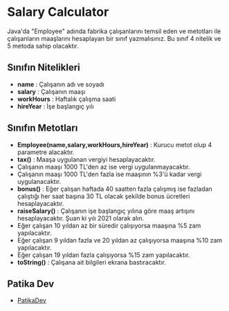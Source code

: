 # Salary Calculator

Java'da "Employee" adında fabrika çalışanlarını temsil eden ve metotları ile çalışanların maaşlarını hesaplayan bir sınıf yazmalısınız. Bu sınıf 4 nitelik ve 5 metoda sahip olacaktır.

## Sınıfın Nitelikleri

- **name** : Çalışanın adı ve soyadı
- **salary** : Çalışanın maaşı
- **workHours** : Haftalık çalışma saati
- **hireYear** : İşe başlangıç yılı

## Sınıfın Metotları

- **Employee(name,salary,workHours,hireYear)** : Kurucu metot olup 4 parametre alacaktır.
- **tax()** : Maaşa uygulanan vergiyi hesaplayacaktır.
- Çalışanın maaşı 1000 TL'den az ise vergi uygulanmayacaktır.
- Çalışanın maaşı 1000 TL'den fazla ise maaşının %3'ü kadar vergi uygulanacaktır.
- **bonus()** : Eğer çalışan haftada 40 saatten fazla çalışmış ise fazladan çalıştığı her saat başına 30 TL olacak şekilde bonus ücretleri hesaplayacaktır.
- **raiseSalary()** : Çalışanın işe başlangıç yılına göre maaş artışını hesaplayacaktır. Şuan ki yılı 2021 olarak alın.
- Eğer çalışan 10 yıldan az bir süredir çalışıyorsa maaşına %5 zam yapılacaktır.
- Eğer çalışan 9 yıldan fazla ve 20 yıldan az çalışıyorsa maaşına %10 zam yapılacaktır.
- Eğer çalışan 19 yıldan fazla çalışıyorsa %15 zam yapılacaktır.
- **toString()** : Çalışana ait bilgileri ekrana bastıracaktır.

## Patika Dev

- [PatikaDev](https://app.patika.dev/courses/java101/odev-employee)
